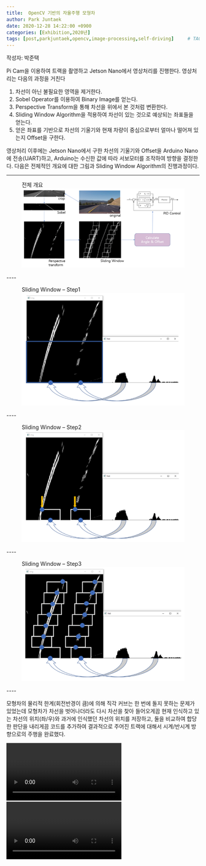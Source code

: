 ```yaml
---
title:  OpenCV 기반의 자율주행 모형차
author: Park Juntaek
date: 2020-12-28 14:22:00 +0900
categories: [Exhibition,2020년]
tags: [post,parkjuntaek,opencv,image-processing,self-driving]     # TAG names should always be lowercase, 띄어쓰기도 금지
---
```


작성자: 박준택

Pi Cam을 이용하여 트랙을 촬영하고 Jetson Nano에서 영상처리를 진행한다. 영상처리는 다음의 과정을 거친다

1. 차선이 아닌 불필요한 영역을 제거한다.
2. Sobel Operator를 이용하여 Binary Image를 얻는다.
3. Perspective Transform을 통해 차선을 위에서 본 것처럼 변환한다.
4. Sliding Window Algorithm을 적용하여 차선이 있는 것으로 예상되는 좌표들을 얻는다.
5. 얻은 좌표를 기반으로 차선의 기울기와 현재 차량이 중심으로부터 얼마나 떨어져 있는지 Offset을 구한다.

영상처리 이후에는 Jetson Nano에서 구한 차선의 기울기와 Offset을 Arduino Nano에 전송(UART)하고, Arduino는 수신한 값에 따라 서보모터를 조작하여 방향을 결정한다. 다음은 전체적인 개요에 대한 그림과 Sliding Window Algorithm의 진행과정이다.

----
<figure>
    <figcaption>전체 개요</figcaption>
    <img src="/assets/img/post/2020-12-28-opencv-car/img1.png">
</figure>
----
<figure>
    <figcaption>Sliding Window – Step1</figcaption>
    <img src="/assets/img/post/2020-12-28-opencv-car/img2.png">
</figure>
----
<figure>
    <figcaption>Sliding Window – Step2</figcaption>
    <img src="/assets/img/post/2020-12-28-opencv-car/img3.png">
</figure>
----
<figure>
    <figcaption>Sliding Window – Step3</figcaption>
    <img src="/assets/img/post/2020-12-28-opencv-car/img4.png">
</figure>
----


모형차의 물리적 한계(회전반경이 큼)에 의해 직각 커브는 한 번에 돌지 못하는 문제가 있었는데 모형차가 차선을 벗어나더라도 다시 차선을 찾아 들어오게끔 현재 인식하고 있는 차선의 위치(좌/우)와 과거에 인식했던 차선의 위치를 저장하고, 둘을 비교하여 합당한 판단을 내리게끔 코드를 추가하여 결과적으로 주어진 트랙에 대해서 시계/반시계 방향으로의 주행을 완료했다.


<video controls>

    <source src="/assets/img/post/2020-12-28-opencv-car/1.mp4">
    Sorry, your browser doesn't support embedded videos.
</video>

<video controls>

    <source src="/assets/img/post/2020-12-28-opencv-car/2.mp4">
    Sorry, your browser doesn't support embedded videos.
</video>
